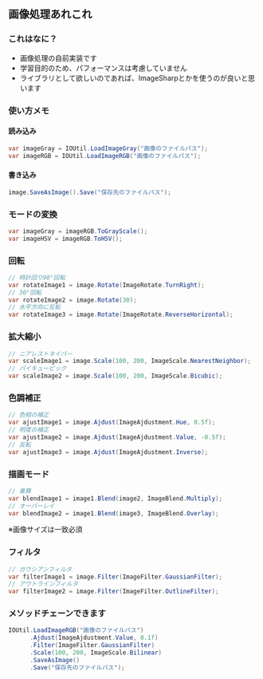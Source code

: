 ## 画像処理あれこれ
   
### これはなに？

- 画像処理の自前実装です
- 学習目的のため、パフォーマンスは考慮していません
- ライブラリとして欲しいのであれば、ImageSharpとかを使うのが良いと思います

### 使い方メモ

#### 読み込み
```csharp
var imageGray = IOUtil.LoadImageGray("画像のファイルパス");
var imageRGB = IOUtil.LoadImageRGB("画像のファイルパス");
```

#### 書き込み
```csharp
image.SaveAsImage().Save("保存先のファイルパス");
```

### モードの変換
```csharp
var imageGray = imageRGB.ToGrayScale();
var imageHSV = imageRGB.ToHSV();
```

### 回転
```csharp
// 時計回り90°回転
var rotateImage1 = image.Rotate(ImageRotate.TurnRight);
// 30°回転
var rotateImage2 = image.Rotate(30);
// 水平方向に反転
var rotateImage3 = image.Rotate(ImageRotate.ReverseHorizontal);
```

### 拡大縮小
```csharp
// ニアレストネイバー
var scaleImage1 = image.Scale(100, 200, ImageScale.NearestNeighbor);
// バイキュービック
var scaleImage2 = image.Scale(100, 200, ImageScale.Bicubic);
```

### 色調補正
```csharp
// 色相の補正
var ajustImage1 = image.Ajdust(ImageAjdustment.Hue, 0.5f);
// 明度の補正
var ajustImage2 = image.Ajdust(ImageAjdustment.Value, -0.5f);
// 反転
var ajustImage3 = image.Ajdust(ImageAjdustment.Inverse);
```

### 描画モード
```csharp
// 乗算
var blendImage1 = image1.Blend(image2, ImageBlend.Multiply);
// オーバーレイ
var blendImage2 = image1.Blend(image3, ImageBlend.Overlay);
```
※画像サイズは一致必須

### フィルタ
```csharp
// ガウシアンフィルタ
var filterImage1 = image.Filter(ImageFilter.GaussianFilter);
// アウトラインフィルタ
var filterImage2 = image.Filter(ImageFilter.OutlineFilter);
```

### メソッドチェーンできます
```csharp
IOUtil.LoadImageRGB("画像のファイルパス")
      .Ajdust(ImageAjdustment.Value, 0.1f)
      .Filter(ImageFilter.GaussianFilter)
      .Scale(100, 200, ImageScale.Bilinear)
      .SaveAsImage()
      .Save("保存先のファイルパス");
```